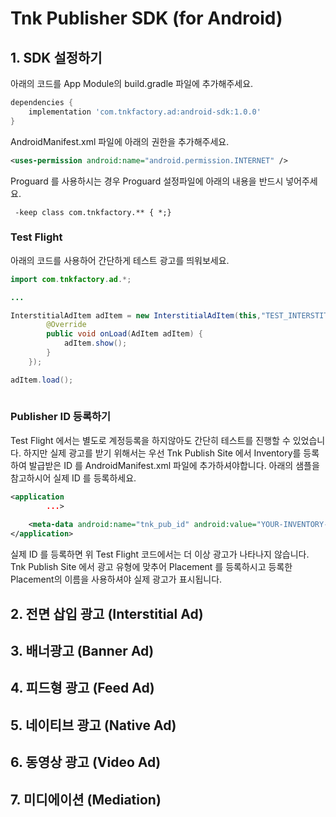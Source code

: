 # Tnk Publisher SDK (for Android)

## 1. SDK 설정하기

아래의 코드를 App Module의 build.gradle 파일에 추가해주세요.

```gradle
dependencies {
    implementation 'com.tnkfactory.ad:android-sdk:1.0.0'
}
```

AndroidManifest.xml 파일에 아래의 권한을 추가해주세요.

```xml
<uses-permission android:name="android.permission.INTERNET" />
```
Proguard 를 사용하시는 경우 Proguard 설정파일에 아래의 내용을 반드시 넣어주세요.

```proguard
 -keep class com.tnkfactory.** { *;}
```

### Test Flight

아래의 코드를 사용하어 간단하게 테스트 광고를 띄워보세요.

```java
import com.tnkfactory.ad.*;

...

InterstitialAdItem adItem = new InterstitialAdItem(this,"TEST_INTERSTITIAL_V", new AdListener() {
        @Override
        public void onLoad(AdItem adItem) {
            adItem.show();
        }
    });

adItem.load();
        
```

### Publisher ID 등록하기

Test Flight 에서는 별도로 계정등록을 하지않아도 간단히 테스트를 진행할 수 있었습니다. 하지만 실제 광고를 받기 위해서는 우선 Tnk Publish Site 에서 Inventory를 등록하여 발급받은 ID 를 AndroidManifest.xml 파일에 추가하셔야합니다.
아래의 샘플을 참고하시어 실제 ID 를 등록하세요.

```xml
<application
        ...>
        
    <meta-data android:name="tnk_pub_id" android:value="YOUR-INVENTORY-ID-HERE" />
</application>
```

실제 ID 를 등록하면 위 Test Flight 코드에서는 더 이상 광고가 나타나지 않습니다. Tnk Publish Site 에서 광고 유형에 맞추어 Placement 를 등록하시고 등록한 Placement의 이름을 사용하셔야 실제 광고가 표시됩니다.

## 2. 전면 삽입 광고 (Interstitial Ad)

## 3. 배너광고 (Banner Ad)

## 4. 피드형 광고 (Feed Ad)


## 5. 네이티브 광고 (Native Ad)

## 6. 동영상 광고 (Video Ad)

## 7. 미디에이션 (Mediation)
